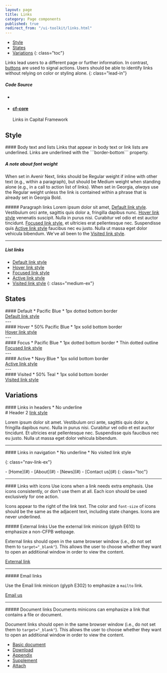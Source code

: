 ```yaml
---
layout: page
title: Links
category: Page components
published: true
redirect_from: "/ui-toolkit/links.html"
---
```



- [Style](#style)
- [States](#states)
- [Variations](#variations)
{: class="toc"}

<div class="content-50 content-first">

Links lead users to a different page or further information. In contrast, <a href="/design-manual/ui-toolkit/buttons.html">buttons</a> are used to signal actions. Users should be able to identify links without relying on color or styling alone.
{: class="lead-in"}

</div>

<div class="content-50 content-last">
  <h5 class="repo-list-header">Code Source</h5>
  <ul class="repo-list">
    <li>
      <span class="cf-icon cf-icon-github"></span>
    </li>
    <li>
      <a href="https://github.com/cfpb/capital-framework/blob/canary/src/cf-core/src/cf-base.less#L396">
        <h4>cf-core</h4>
      </a>
      <p>Links in Capital Framework</p>
    </li>
  </ul>
</div>

## Style

<div class="content-33 content-first">
#### Body text and lists
Links that appear in body text or link lists are underlined. Links are underlined with the ```border-bottom``` property.

##### A note about font weight
When set in Avenir Next, links should be Regular weight
if inline with other text (e.g., within a paragraph),
but should be Medium weight when standing alone
(e.g., in a call to action list of links).
When set in Georgia, _always_ use the Regular weight
unless the link is contained within a phrase
that is already set in Georgia Bold.
</div>

<div class="content-67 content-last">
##### Paragraph links
Lorem ipsum dolor sit amet, <a href="#">Default link style</a>. Vestibulum orci ante, sagittis quis dolor a, fringilla dapibus nunc. <a href="#" class="hover">Hover link style</a> venenatis suscipit. Nulla in purus nisi. Curabitur vel odio et est auctor tincidunt. <a href="#" class="focus">Focused link style</a>, et ultricies erat pellentesque nec. Suspendisse quis <a href="#" class="active">Active link style</a> faucibus nec eu justo. Nulla ut massa eget dolor vehicula bibendum. We've all been to the <a href="#" class="visited">Visited link style</a>.

---

##### List links
- <a href="#">Default link style</a>
- <a href="#" class="hover">Hover link style</a>
- <a href="#" class="focus">Focused link style</a>
- <a href="#" class="active">Active link style</a>
- <a href="#" class="visited">Visited link style</a>
{: class="medium-ex"}
</div>




## States

<div class="content-33 content-first">
#### Default
* Pacific Blue
* 1px dotted bottom border
</div>

<div class="content-67 content-last regular-ex">
<a href="#">Default link style</a>
</div>
---

<div class="content-33 content-first">
#### Hover
* 50% Pacific Blue
* 1px solid bottom border
</div>
<div class="content-67 content-last regular-ex">
<a href="#" class="hover">Hover link style</a>
</div>
---

<div class="content-33 content-first">
#### Focus
* Pacific Blue
* 1px dotted bottom border
* Thin dotted outline
</div>
<div class="content-67 content-last regular-ex">
<a href="#" class="focus">Focused link style</a>
</div>
---

<div class="content-33 content-first">
#### Active
* Navy Blue
* 1px solid bottom border
</div>
<div class="content-67 content-last regular-ex">
<a href="#" class="active">Active link style</a>
</div>
---

<div class="content-33 content-first">
#### Visited
* 50% Teal
* 1px solid bottom border
</div>

<div class="content-67 content-last regular-ex">
<a href="#" class="visited">Visited link style</a>
</div>


## Variations

<div class="content-33 content-first">
#### Links in headers
* No underline
</div>

<div class="content-67 content-last">
# Header 2 <a href="#">link style</a>

Lorem ipsum dolor sit amet. Vestibulum orci ante, sagittis quis dolor a, fringilla dapibus nunc. Nulla in purus nisi. Curabitur vel odio et est auctor tincidunt. Et ultricies erat pellentesque nec. Suspendisse quis faucibus nec eu justo. Nulla ut massa eget dolor vehicula bibendum.
</div>

---

<div class="content-33 content-first">
#### Links in navigation
* No underline
* No visited link style
</div>

{: class="nav-link-ex"}
<div class="content-67 content-last">
- [Home](#)
- [About](#)
- [News](#)
- [Contact us](#)
{: class="toc"}
</div>

---

<div class="content-33 content-first">
#### Links with icons
Use icons when a link needs extra emphasis. Use icons consistently, or don't use them at all. Each icon should be used exclusively for one action.

Icons appear to the right of the link text. The color and ```font-size``` of icons should be the same as the adjacent text, including state changes. Icons are never underlined.
</div>

<div class="content-67 content-last">

<div class="content-50 content-first">
##### External links
Use the external link minicon (glyph E610) to emphasize a non-CFPB webpage.

External links should open in the same browser window (i.e., do not set them to ```target="_blank"```). This allows the user to choose whether they want to open an additional window in order to view the content.
</div>

<div class="content-50 content-last regular-ex">
  <a class="a-link
            a-link__icon
            cf-icon
            cf-icon__after
            cf-icon-external-link" href="#">
    <span class="a-link_text">External link</span>
  </a>
</div>

---

<div class="content-50 content-first">
##### Email links

Use the Email link minicon (glyph E302) to emphasize a <code>mailto</code> link.
</div>

<div class="content-50 content-last regular-ex">
  <a class="a-link
            a-link__icon
            cf-icon
            cf-icon__after
            cf-icon-email" href="#">
    <span class="a-link_text">Email us</span>
  </a>
</div>

---

<div class="content-50 content-first">
##### Document links
Documents minicons can emphasize a link that contains a file or document.

Document links should open in the same browser window (i.e., do not set them to ```target="_blank"```). This allows the user to choose whether they want to open an additional window in order to view the content.
</div>

<div class="content-50 content-last regular-ex">
<ul class="list_links-minicons">
  <li>
    <a class="a-link
              a-link__icon
              cf-icon
              cf-icon__after
              cf-icon-document" href="#">
      <span class="a-link_text">Basic document</span>
    </a>
  </li>
  <li>
    <a class="a-link
              a-link__icon
              cf-icon
              cf-icon__after
              cf-icon-download" href="#">
      <span class="a-link_text">Download</span>
    </a>
  </li>
  <li>
    <a class="a-link
              a-link__icon
              cf-icon
              cf-icon__after
              cf-icon-appendix" href="#">
      <span class="a-link_text">Appendix</span>
    </a>
  </li>
  <li>
    <a class="a-link
              a-link__icon
              cf-icon
              cf-icon__after
              cf-icon-supplement" href="#">
      <span class="a-link_text">Supplement</span>
    </a>
  </li>
  <li>
    <a class="a-link
              a-link__icon
              cf-icon
              cf-icon__after
              cf-icon-attach" href="#">
      <span class="a-link_text">Attach</span>
    </a>
  </li>
</ul>

</div>

</div>
